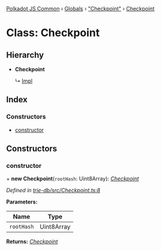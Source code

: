 [Polkadot JS Common](../README.md) › [Globals](../globals.md) › ["Checkpoint"](../modules/_checkpoint_.md) › [Checkpoint](_checkpoint_.checkpoint.md)

# Class: Checkpoint

## Hierarchy

* **Checkpoint**

  ↳ [Impl](_impl_.impl.md)

## Index

### Constructors

* [constructor](_checkpoint_.checkpoint.md#constructor)

## Constructors

###  constructor

\+ **new Checkpoint**(`rootHash`: Uint8Array): *[Checkpoint](_checkpoint_.checkpoint.md)*

*Defined in [trie-db/src/Checkpoint.ts:8](https://github.com/polkadot-js/common/blob/241febb7/packages/trie-db/src/Checkpoint.ts#L8)*

**Parameters:**

Name | Type |
------ | ------ |
`rootHash` | Uint8Array |

**Returns:** *[Checkpoint](_checkpoint_.checkpoint.md)*
